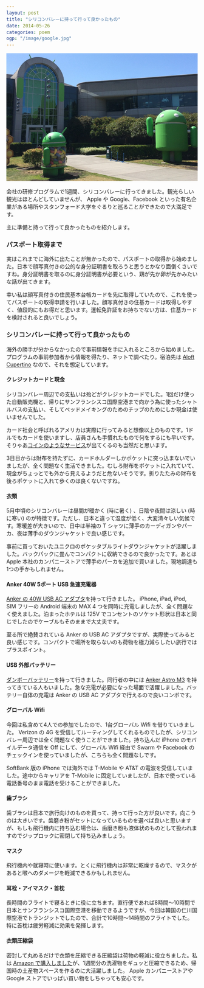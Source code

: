 ```yaml
---
layout: post
title: "シリコンバレーに持って行って良かったもの"
date: 2014-05-26
categories: poem
ogp: "/image/google.jpg"
---
```


![Google](/image/google.jpg)

会社の研修プログラムで1週間、シリコンバレーに行ってきました。観光らしい観光はほとんどしていませんが、 Apple や Google、Facebook といった有名企業がある場所やスタンフォード大学をぐるりと巡ることができたので大満足です。

主に準備と持って行って良かったものを紹介します。

### パスポート取得まで

実はこれまでに海外に出たことが無かったので、パスポートの取得から始めました。日本で顔写真付きの公的な身分証明書を取ろうと思うとかなり面倒くさいですね。身分証明書を取るのに身分証明書が必要という、鶏が先か卵が先かみたいな話が出てきます。

幸い私は顔写真付きの住民基本台帳カードを先に取得していたので、これを使ってパスポートの取得申請を行いました。顔写真付きの住基カードは取得しやすく、値段的にもお得だと思います。運転免許証をお持ちでない方は、住基カードを検討されると良いでしょう。

### シリコンバレーに持って行って良かったもの

海外の勝手が分からなかったので事前情報を手に入れるところから始めました。プログラムの事前参加者から情報を得たり、ネットで調べたり。宿泊先は [Aloft Cupertino](http://www.aloftcupertino.com/) なので、それを想定しています。

#### クレジットカードと現金

シリコンバレー周辺での支払いは殆どがクレジットカードでした。1回だけ使った自動販売機と、帰りにサンフランシスコ国際空港まで向かう為に使ったシャトルバスの支払い、そしてベッドメイキングのためのチップのためにしか現金は使いませんでした。

カード社会と呼ばれるアメリカは実際に行ってみると想像以上のものです。1ドルでもカードを使いますし、店員さんも手慣れたもので何をするにも早いです。そりゃあ[コインのようなサービス](https://onlycoin.com/)が出てくるのも当然だと思います。

3日目からは財布を持たずに、カードホルダーしかポケットに突っ込まないでいましたが、全く問題なく生活できました。むしろ財布をポケットに入れていて、現金がちょっとでも外から見えるようだと危ないそうです。折りたたみの財布を後ろポケットに入れて歩くのは良くないですね。

#### 衣類

5月中頃のシリコンバレーは昼間が暖かく (時に暑く) 、日陰や夜間は涼しい (時に寒い) のが特徴です。ただし、日本と違って湿度が低く、大変清々しい気候です。寒暖差が大きいので、日中は半袖の T シャツに薄手のカーディガンやパーカ、夜は薄手のダウンジャケットで良い感じです。

事前に買っておいたユニクロのポケッタブルライトダウンジャケットが活躍しました。バックパックに畳んでコンパクトに収納できるので良かったです。あとは Apple 本社のカンパニーストアで薄手のパーカを追加で買いました。現地調達も1つの手かもしれません。

#### Anker 40W 5ポート USB 急速充電器

[Anker の 40W USB AC アダプタ](http://www.amazon.co.jp/dp/B00GTGETFG)を持って行きました。 iPhone, iPad, iPod, SIM フリーの Android 端末の MAX 4 つを同時に充電しましたが、全く問題なく使えました。泊まったホテルは 125V でコンセントのソケット形状は日本と同じでしたのでケーブルもそのままで大丈夫です。

至る所で絶賛されている Anker の USB AC アダプタですが、実際使ってみると良い感じです。コンパクトで場所を取らないのも荷物を極力減らしたい旅行ではプラスポイント。

#### USB 外部バッテリー

[ダンボーバッテリー](http://www.amazon.co.jp/dp/B00CY6P968)を持って行きました。同行者の中には [Anker Astro M3](http://www.amazon.co.jp/dp/B00DQ7590A/) を持ってきている人もいました。急な充電が必要になった場面で活躍しました。バッテリー自体の充電は Anker の USB AC アダプタで行えるので良いコンボです。

#### グローバル Wifi

今回は私含めて4人での参加でしたので、1台グローバル Wifi を借りていきました。 Verizon の 4G を受信してルーティングしてくれるものでしたが、シリコンバレー周辺では全く問題なく使うことができました。持ち込んだ iPhone のモバイルデータ通信を Off にして、グローバル Wifi 経由で Swarm や Facebook のチェックインを使っていましたが、こちらも全く問題なしです。

SoftBank 版の iPhone では海外では T-Mobile や AT&T の電波を受信していました。途中からキャリアを T-Mobile に固定していましたが、日本で使っている電話番号のまま電話を受けることができました。

#### 歯ブラシ

歯ブラシは日本で旅行向けのものを買って、持って行った方が良いです。向こうのは大きいです。歯磨き粉がセットになっているものを選べば良いと思いますが、もしも飛行機内に持ち込む場合は、歯磨き粉も液体状のものとして扱われますのでジップロックに密閉して持ち込みましょう。

#### マスク

飛行機内や就寝時に使います。とくに飛行機内は非常に乾燥するので、マスクがあると喉へのダメージを軽減できるかもしれません。

#### 耳栓・アイマスク・首枕

長時間のフライトで寝るときに役に立ちます。直行便であれば8時間〜10時間で日本とサンフランシスコ国際空港を移動できるようですが、今回は韓国の仁川国際空港でトランジットでしたので、合計で10時間〜14時間のフライトでした。特に首枕は疲労軽減に効果を発揮します。

#### 衣類圧縮袋

密封して丸めるだけで衣類を圧縮できる圧縮袋は荷物の軽減に役立ちました。私は [Amazon で購入しました](http://www.amazon.co.jp/dp/B007M6JA8I)が、1週間分の洗濯物をギュッと圧縮できるため、帰国時の土産物スペースを作るのに大活躍しました。 Apple カンパニーストアや Google ストアでいっぱい買い物をしちゃっても安心です。
